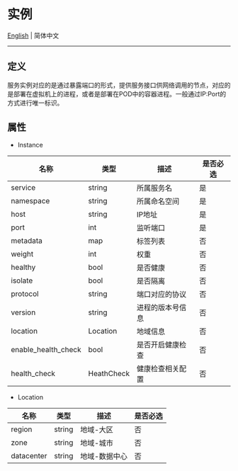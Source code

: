 # 实例

[English](./instance.md) | 简体中文

---

## 定义

服务实例对应的是通过暴露端口的形式，提供服务接口供网络调用的节点，对应的是部署在虚拟机上的进程，或者是部署在POD中的容器进程。一般通过IP:Port的方式进行唯一标识。

## 属性

- Instance

| 名称                | 类型       | 描述             | 是否必选 |
| ------------------- | ---------- | ---------------- | -------- |
| service             | string     | 所属服务名       | 是       |
| namespace           | string     | 所属命名空间     | 是       |
| host                | string     | IP地址           | 是       |
| port                | int        | 监听端口         | 是       |
| metadata            | map        | 标签列表         | 否       |
| weight              | int        | 权重             | 否       |
| healthy             | bool       | 是否健康         | 否       |
| isolate             | bool       | 是否隔离         | 否       |
| protocol            | string     | 端口对应的协议   | 否       |
| version             | string     | 进程的版本号信息 | 否       |
| location            | Location   | 地域信息         | 否       |
| enable_health_check | bool       | 是否开启健康检查 | 否       |
| health_check        | HeathCheck | 健康检查相关配置 | 否       |

- Location

| 名称       | 类型   | 描述          | 是否必选 |
| ---------- | ------ | ------------- | -------- |
| region     | string | 地域-大区     | 否       |
| zone       | string | 地域-城市     | 否       |
| datacenter | string | 地域-数据中心 | 否       |


